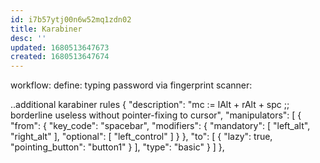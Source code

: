 ```yaml
---
id: i7b57ytj00n6w52mq1zdn02
title: Karabiner
desc: ''
updated: 1680513647673
created: 1680513647674
---
```


workflow: define:
  typing password via fingerprint scanner:

..additional karabiner rules
{
  "description": "mc := lAlt + rAlt + spc ;; borderline useless without pointer-fixing to cursor",
  "manipulators": [
      {
          "from": {
              "key_code": "spacebar",
              "modifiers": {
                  "mandatory": [
                      "left_alt",
                      "right_alt"
                  ],
                  "optional": [
                      "left_control"
                  ]
              }
          },
          "to": [
              {
                  "lazy": true,
                  "pointing_button": "button1"
              }
          ],
          "type": "basic"
      }
  ]
},

